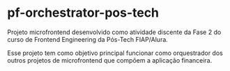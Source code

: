 # pf-orchestrator-pos-tech

Projeto microfrontend desenvolvido como atividade discente da Fase 2 do curso de Frontend Engineering da Pós-Tech FIAP/Alura.

Esse projeto tem como objetivo principal funcionar como orquestrador dos outros projetos de microfrontend que compõem a aplicação financeira.